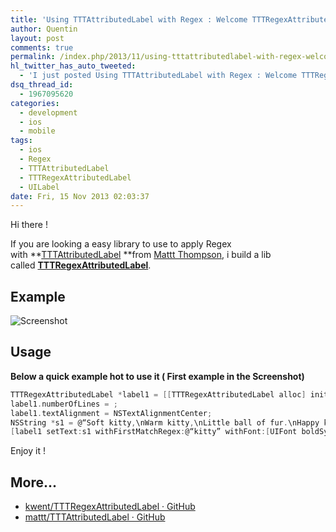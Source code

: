```yaml
---
title: 'Using TTTAttributedLabel with Regex : Welcome TTTRegexAttributedLabel'
author: Quentin
layout: post
comments: true
permalink: /index.php/2013/11/using-tttattributedlabel-with-regex-welcome-tttregexattributedlabel/
hl_twitter_has_auto_tweeted:
  - 'I just posted Using TTTAttributedLabel with Regex : Welcome TTTRegexAttributedLabel, read it here: http://blog.quent.in/?p=662'
dsq_thread_id:
  - 1967095620
categories:
  - development
  - ios
  - mobile
tags:
  - ios
  - Regex
  - TTTAttributedLabel
  - TTTRegexAttributedLabel
  - UILabel
date: Fri, 15 Nov 2013 02:03:37
---
```

Hi there !

If you are looking a easy library to use to apply Regex with **[TTTAttributedLabel][1] **from [Mattt Thompson][2], i build a lib called [**TTTRegexAttributedLabel**][3].

## Example

![Screenshot](/assets/wp-content/uploads/2013/11/screenshot.jpg)

## Usage

**Below a quick example hot to use it ( First example in the Screenshot)**

```objective-c
TTTRegexAttributedLabel *label1 = [[TTTRegexAttributedLabel alloc] initWithFrame:CGRectMake(25, 20, self.view.bounds.size.width - 50, 160)];
label1.numberOfLines = ;
label1.textAlignment = NSTextAlignmentCenter;
NSString *s1 = @“Soft kitty,\nWarm kitty,\nLittle ball of fur.\nHappy kitty,\nSleepy kitty,\nPurr, purr, purr.”;
[label1 setText:s1 withFirstMatchRegex:@“kitty” withFont:[UIFont boldSystemFontOfSize:20] withColor:[UIColor redColor]];
```

Enjoy it !

## More...

*   <a href="https://github.com/kwent/TTTRegexAttributedLabel" title="kwent/TTTRegexAttributedLabel · GitHub" rel="nofollow">kwent/TTTRegexAttributedLabel · GitHub</a>
*   <a href="https://github.com/mattt/TTTAttributedLabel?source=c" title="mattt/TTTAttributedLabel · GitHub" rel="nofollow">mattt/TTTAttributedLabel · GitHub</a>

 [1]: https://github.com/mattt/TTTAttributedLabel
 [2]: http://github.com/mattt
 [3]: https://github.com/kwent/TTTRegexAttributedLabel
